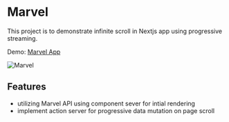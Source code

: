 # Marvel

This project is to demonstrate infinite scroll in Nextjs app using progressive streaming.

Demo: [Marvel App](https://marvel-app-two-murex.vercel.app/)

![Marvel](https://github.com/HubertTGit/marvel-app/assets/98665493/c2c7e90c-64b5-4810-ab01-0d04ad6dca90)

## Features

- utilizing Marvel API using component sever for intial rendering
- implement action server for progressive data mutation on page scroll